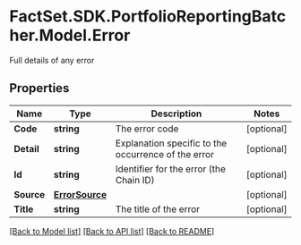 # FactSet.SDK.PortfolioReportingBatcher.Model.Error
Full details of any error

## Properties

Name | Type | Description | Notes
------------ | ------------- | ------------- | -------------
**Code** | **string** | The error code | [optional] 
**Detail** | **string** | Explanation specific to the occurrence of the error | [optional] 
**Id** | **string** | Identifier for the error (the Chain ID) | [optional] 
**Source** | [**ErrorSource**](ErrorSource.md) |  | [optional] 
**Title** | **string** | The title of the error | [optional] 

[[Back to Model list]](../README.md#documentation-for-models) [[Back to API list]](../README.md#documentation-for-api-endpoints) [[Back to README]](../README.md)

